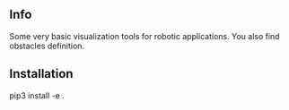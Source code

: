 ## Info

Some very basic visualization tools for robotic applications.
You also find obstacles definition.

## Installation

pip3 install -e .
